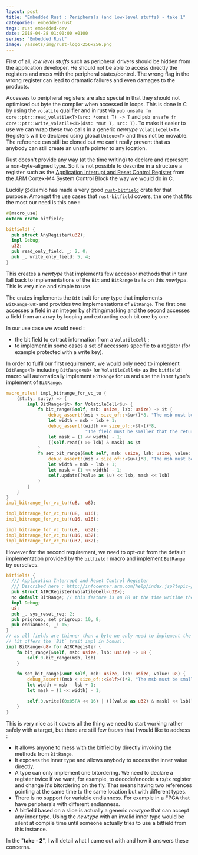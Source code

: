 ```yaml
---
layout: post
title: "Embedded Rust : Peripherals (and low-level stuffs) - take 1"
categories: embedded-rust
tags: rust embedded-dev
date: 2018-04-28 01:00:00 +0100
series: "Embedded Rust"
image: /assets/img/rust-logo-256x256.png
---
```

First of all, *low level stuffs* such as peripheral drivers should be hidden from the application developer. He should not be able to access directly the registers and mess with the peripheral states/control. The wrong flag in the wrong register can lead to dramatic failures and even damages to the products.

Accesses to peripheral registers are also special in that they should not optimised out byte the compiler when accessed in loops. This is done in C by using the `volatile` qualifier and in rust via `pub unsafe fn core::ptr::read_volatile<T>(src: *const T) -> T` and `pub unsafe fn core::ptr::write_volatile<T>(dst: *mut T, src: T)`. To make it easier to use we can wrap these two calls in a generic *newtype* `VolatileCell<T>`.  Registers will be declared using global `Unique<T>` and thus not be movable. The reference can still be cloned but we can't really prevent that as anybody can still create an unsafe pointer to any location.

Rust doesn't provide any way (at the time writing) to declare and represent a non-byte-aligned type. So it is not possible to describe in a structure a register such as the [Application Interrupt and Reset Control Register](http://infocenter.arm.com/help/index.jsp?topic=/com.arm.doc.dui0553a/CIHFDJCA.html) from the ARM Cortex-M4 System Control Block the way we would do in C.

Luckily @dzamlo has made a very good [`rust-bitfield`](https://github.com/dzamlo/rust-bitfield) crate for that purpose. Amongst the use cases that `rust-bitfield` covers, the one that fits the most our need is this one :

```rust
#[macro_use]
extern crate bitfield;

bitfield! {
  pub struct AnyRegister(u32);
  impl Debug;
  u32;
  pub read_only_field, _: 2, 0;
  pub _, write_only_field: 5, 4;
}
```

This creates a *newtype* that implements few accessor methods that in turn fall back to implementations of the `Bit` and `BitRange` traits on this *newtype*. This is very nice and simple to use.

The crates implements the `Bit` trait for any type that implements `BitRange<u8>` and provides two implementations of `BitRange`. The first one accesses a field in an integer by shifting/masking and the second accesses a field from an array by looping and extracting each bit one by one.

In our use case we would need :
- the bit field to extract information from a `VolatileCell` ;
- to implement in some cases a set of accessors specific to a register (for example protected with a write key).

In order to fulfil our first requirement, we would only need to implement `BitRange<T>` including `BitRange<u8>` for `VolatileCell<U>` as the `bitfield!` macro will automatically implement `BitRange` for us and use the inner type's implement of `BitRange`.

```rust
macro_rules! impl_bitrange_for_vc_tu {
    ($t:ty, $u:ty) => {
        impl BitRange<$t> for VolatileCell<$u> {
            fn bit_range(&self, msb: usize, lsb: usize) -> $t {
                debug_assert!(msb < size_of::<$u>()*8, "The msb must be smaller than the cell size.");
                let width = msb - lsb + 1;
                debug_assert!(width <= size_of::<$t>()*8,
                              "The field must be smaller that the return type");
                let mask = (1 << width) - 1;
                ((self.read() >> lsb) & mask) as $t
            }
            fn set_bit_range(&mut self, msb: usize, lsb: usize, value: $t) {
                debug_assert!(msb < size_of::<$u>()*8, "The msb must be smaller than the cell size.");
                let width = msb - lsb + 1;
                let mask = (1 << width) - 1;
                self.update((value as $u) << lsb, mask << lsb)
            }
        }
    }
}
impl_bitrange_for_vc_tu!(u8,  u8);

impl_bitrange_for_vc_tu!(u8,  u16);
impl_bitrange_for_vc_tu!(u16, u16);

impl_bitrange_for_vc_tu!(u8,  u32);
impl_bitrange_for_vc_tu!(u16, u32);
impl_bitrange_for_vc_tu!(u32, u32);
```

However for the second requirement, we need to opt-out from the default implementation provided by the `bitfield!` macro and implement `BitRange` by ourselves.
```rust
bitfield! {
  /// Application Interrupt and Reset Control Register
  /// Described here : http://infocenter.arm.com/help/index.jsp?topic=/com.arm.doc.dui0553a/CIHFDJCA.html
  pub struct AIRCRegister(VolatileCell<u32>);
  no default BitRange; // this feature is on PR at the time writine these lines.
  impl Debug;
  u8;
  pub _, sys_reset_req: 2;
  pub prigroup, set_prigroup: 10, 8;
  pub endianness, _: 15;
}
// as all fields are thinner than a byte we only need to implement the u8 version
// (it offers the `Bit` trait impl in bonus).
impl BitRange<u8> for AIRCRegister {
    fn bit_range(&self, msb: usize, lsb: usize) -> u8 {
        self.0.bit_range(msb, lsb)
    }

    fn set_bit_range(&mut self, msb: usize, lsb: usize, value: u8) {
        debug_assert!(msb < size_of::<Self>()*8, "The msb must be smaller than the cell size.");
        let width = msb - lsb + 1;
        let mask = (1 << width) - 1;

        self.0.write((0x05FA << 16) | (((value as u32) & mask) << lsb));
    }
}
```

This is very nice as it covers all the thing we need to start working rather safely with a target, but there are still few *issues* that I would like to address :
- It allows anyone to mess with the bitfield by directly invoking the methods from `BitRange`.
- It exposes the inner type and allows anybody to access the inner value directly.
- A type can only implement one bitordering. We need to declare a register twice if we want, for example, to decode/encode a rx/tx register and change it's bitordering on the fly. That means having two references pointing at the same time to the same location but with different types.
- There is no support for variable endianness. For example in a FPGA that have peripherals with different endianness.
- A bitfield based on a slice is actually a generic *newtype* that can accept any inner type. Using the *newtype* with an invalid inner type would be silent at compile time until someone actually tries to use a bitfield from this instance.

In the "**take - 2**", I will detail what I came out with and how it answers these concerns.
